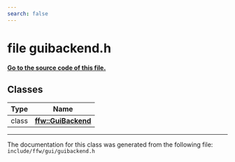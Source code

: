 ```yaml
---
search: false
---
```


# file guibackend.h

**[Go to the source code of this file.](guibackend_8h_source.md)**
## Classes

|Type|Name|
|-----|-----|
|class|[**ffw::GuiBackend**](classffw_1_1_gui_backend.md)|




----------------------------------------
The documentation for this class was generated from the following file: `include/ffw/gui/guibackend.h`
